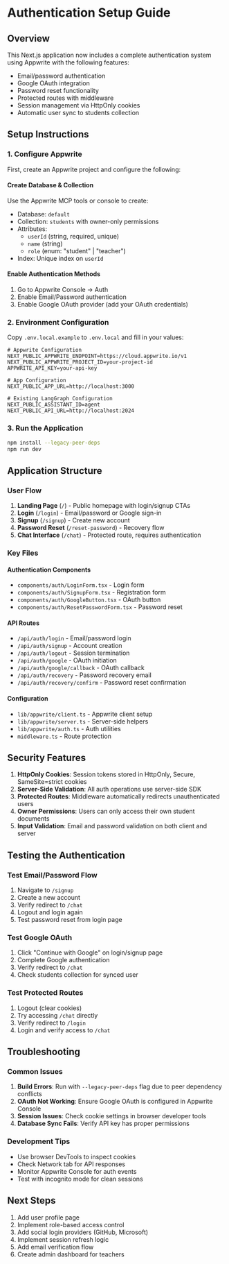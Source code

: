 # Authentication Setup Guide

## Overview
This Next.js application now includes a complete authentication system using Appwrite with the following features:
- Email/password authentication
- Google OAuth integration
- Password reset functionality
- Protected routes with middleware
- Session management via HttpOnly cookies
- Automatic user sync to students collection

## Setup Instructions

### 1. Configure Appwrite

First, create an Appwrite project and configure the following:

#### Create Database & Collection
Use the Appwrite MCP tools or console to create:
- Database: `default`
- Collection: `students` with owner-only permissions
- Attributes:
  - `userId` (string, required, unique)
  - `name` (string)
  - `role` (enum: "student" | "teacher")
- Index: Unique index on `userId`

#### Enable Authentication Methods
1. Go to Appwrite Console → Auth
2. Enable Email/Password authentication
3. Enable Google OAuth provider (add your OAuth credentials)

### 2. Environment Configuration

Copy `.env.local.example` to `.env.local` and fill in your values:

```env
# Appwrite Configuration
NEXT_PUBLIC_APPWRITE_ENDPOINT=https://cloud.appwrite.io/v1
NEXT_PUBLIC_APPWRITE_PROJECT_ID=your-project-id
APPWRITE_API_KEY=your-api-key

# App Configuration
NEXT_PUBLIC_APP_URL=http://localhost:3000

# Existing LangGraph Configuration
NEXT_PUBLIC_ASSISTANT_ID=agent
NEXT_PUBLIC_API_URL=http://localhost:2024
```

### 3. Run the Application

```bash
npm install --legacy-peer-deps
npm run dev
```

## Application Structure

### User Flow
1. **Landing Page** (`/`) - Public homepage with login/signup CTAs
2. **Login** (`/login`) - Email/password or Google sign-in
3. **Signup** (`/signup`) - Create new account
4. **Password Reset** (`/reset-password`) - Recovery flow
5. **Chat Interface** (`/chat`) - Protected route, requires authentication

### Key Files

#### Authentication Components
- `components/auth/LoginForm.tsx` - Login form
- `components/auth/SignupForm.tsx` - Registration form
- `components/auth/GoogleButton.tsx` - OAuth button
- `components/auth/ResetPasswordForm.tsx` - Password reset

#### API Routes
- `/api/auth/login` - Email/password login
- `/api/auth/signup` - Account creation
- `/api/auth/logout` - Session termination
- `/api/auth/google` - OAuth initiation
- `/api/auth/google/callback` - OAuth callback
- `/api/auth/recovery` - Password recovery email
- `/api/auth/recovery/confirm` - Password reset confirmation

#### Configuration
- `lib/appwrite/client.ts` - Appwrite client setup
- `lib/appwrite/server.ts` - Server-side helpers
- `lib/appwrite/auth.ts` - Auth utilities
- `middleware.ts` - Route protection

## Security Features

1. **HttpOnly Cookies**: Session tokens stored in HttpOnly, Secure, SameSite=strict cookies
2. **Server-Side Validation**: All auth operations use server-side SDK
3. **Protected Routes**: Middleware automatically redirects unauthenticated users
4. **Owner Permissions**: Users can only access their own student documents
5. **Input Validation**: Email and password validation on both client and server

## Testing the Authentication

### Test Email/Password Flow
1. Navigate to `/signup`
2. Create a new account
3. Verify redirect to `/chat`
4. Logout and login again
5. Test password reset from login page

### Test Google OAuth
1. Click "Continue with Google" on login/signup page
2. Complete Google authentication
3. Verify redirect to `/chat`
4. Check students collection for synced user

### Test Protected Routes
1. Logout (clear cookies)
2. Try accessing `/chat` directly
3. Verify redirect to `/login`
4. Login and verify access to `/chat`

## Troubleshooting

### Common Issues

1. **Build Errors**: Run with `--legacy-peer-deps` flag due to peer dependency conflicts
2. **OAuth Not Working**: Ensure Google OAuth is configured in Appwrite Console
3. **Session Issues**: Check cookie settings in browser developer tools
4. **Database Sync Fails**: Verify API key has proper permissions

### Development Tips

- Use browser DevTools to inspect cookies
- Check Network tab for API responses
- Monitor Appwrite Console for auth events
- Test with incognito mode for clean sessions

## Next Steps

1. Add user profile page
2. Implement role-based access control
3. Add social login providers (GitHub, Microsoft)
4. Implement session refresh logic
5. Add email verification flow
6. Create admin dashboard for teachers